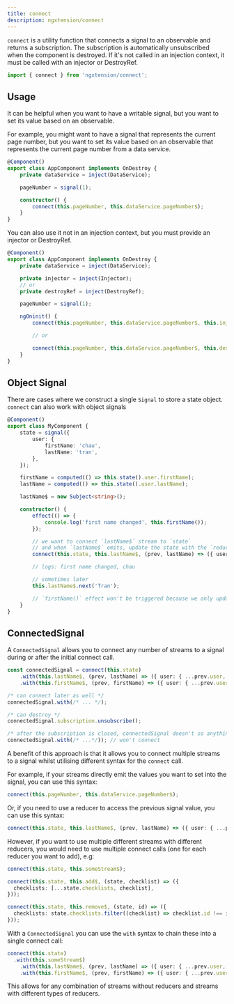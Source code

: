 ```yaml
---
title: connect
description: ngxtension/connect
---
```


`connect` is a utility function that connects a signal to an observable and returns a subscription. The subscription is automatically unsubscribed when the component is destroyed. If it's not called in an injection context, it must be called with an injector or DestroyRef.

```ts
import { connect } from 'ngxtension/connect';
```

## Usage

It can be helpful when you want to have a writable signal, but you want to set its value based on an observable.

For example, you might want to have a signal that represents the current page number, but you want to set its value based on an observable that represents the current page number from a data service.

```ts
@Component()
export class AppComponent implements OnDestroy {
	private dataService = inject(DataService);

	pageNumber = signal(1);

	constructor() {
		connect(this.pageNumber, this.dataService.pageNumber$);
	}
}
```

You can also use it not in an injection context, but you must provide an injector or DestroyRef.

```ts
@Component()
export class AppComponent implements OnDestroy {
	private dataService = inject(DataService);

	private injector = inject(Injector);
	// or
	private destroyRef = inject(DestroyRef);

	pageNumber = signal(1);

	ngOninit() {
		connect(this.pageNumber, this.dataService.pageNumber$, this.injector);

		// or

		connect(this.pageNumber, this.dataService.pageNumber$, this.destroyRef);
	}
}
```

## Object Signal

There are cases where we construct a single `Signal` to store a state object. `connect` can also work with object signals

```ts
@Component()
export class MyComponent {
	state = signal({
		user: {
			firstName: 'chau',
			lastName: 'tran',
		},
	});

	firstName = computed(() => this.state().user.firstName);
	lastName = computed(() => this.state().user.lastName);

	lastName$ = new Subject<string>();

	constructor() {
		effect(() => {
			console.log('first name changed', this.firstName());
		});

		// we want to connect `lastName$` stream to `state`
		// and when `lastName$` emits, update the state with the `reducer` fn
		connect(this.state, this.lastName$, (prev, lastName) => ({ user: { ...prev.user, lastName } }));

		// logs: first name changed, chau

		// sometimes later
		this.lastName$.next('Tran');

		// `firstName()` effect won't be triggered because we only update `lastName`
	}
}
```

## ConnectedSignal

A `ConnectedSignal` allows you to connect any number of streams to a signal
during or after the initial connect call.

```ts
const connectedSignal = connect(this.state)
	.with(this.lastName$, (prev, lastName) => ({ user: { ...prev.user, lastName } }))
	.with(this.firstName$, (prev, firstName) => ({ user: { ...prev.user, firstName } }));

/* can connect later as well */
connectedSignal.with(/* ... */);

/* can destroy */
connectedSignal.subscription.unsubscribe();

/* after the subscription is closed, connectedSignal doesn't so anything */
connectedSignal.with(/* ...*/)); // won't connect
```

A benefit of this approach is that it allows you to connect multiple streams to
a signal whilst utilising different syntax for the `connect` call.

For example, if your streams directly emit the values you want to set into the
signal, you can use this syntax:

```ts
connect(this.pageNumber, this.dataService.pageNumber$);
```

Or, if you need to use a reducer to access the previous signal value, you can
use this syntax:

```ts
connect(this.state, this.lastName$, (prev, lastName) => ({ user: { ...prev.user, lastName } }));
```

However, if you want to use multiple different streams with different reducers,
you would need to use multiple connect calls (one for each reducer you want to
add), e.g:

```ts
connect(this.state, this.someStream$);

connect(this.state, this.add$, (state, checklist) => ({
  checklists: [...state.checklists, checklist],
}));

connect(this.state, this.remove$, (state, id) => ({
  checklists: state.checklists.filter((checklist) => checklist.id !== id),
}));
```

With a `ConnectedSignal` you can use the `with` syntax to chain these into
a single connect call:

```ts
connect(this.state)
  .with(this.someStream$)
	.with(this.lastName$, (prev, lastName) => ({ user: { ...prev.user, lastName } }))
	.with(this.firstName$, (prev, firstName) => ({ user: { ...prev.user, firstName } }));
```

This allows for any combination of streams without reducers and streams with
different types of reducers.


